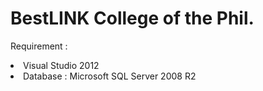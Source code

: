 # BestLINK College of the Phil.

Requirement :
   <li>Visual Studio 2012</li>
   <li>Database : Microsoft SQL Server 2008 R2</li>


